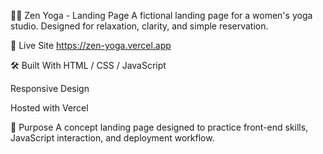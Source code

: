 🧘‍♀️ Zen Yoga - Landing Page
A fictional landing page for a women's yoga studio.
Designed for relaxation, clarity, and simple reservation.

🔗 Live Site
https://zen-yoga.vercel.app

🛠️ Built With
HTML / CSS / JavaScript

Responsive Design

Hosted with Vercel

🎯 Purpose
A concept landing page designed to practice front-end skills, JavaScript interaction, and deployment workflow.
